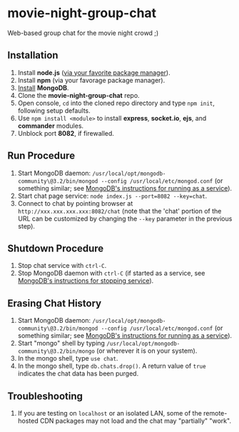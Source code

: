 # movie-night-group-chat
Web-based group chat for the movie night crowd ;)

## Installation
1. Install **node.js** ([via your favorite package manager](https://nodejs.org/en/download/package-manager/)).
2. Install **npm** (via your favorage package manager).
3. [Install](https://docs.mongodb.com/v3.2/administration/install-community/) **MongoDB**.
3. Clone the **movie-night-group-chat** repo.
4. Open console, `cd` into the cloned repo directory and type `npm init`, following setup defaults.
5. Use `npm install <module>` to install **express**, **socket.io**, **ejs**, and **commander** modules.
6. Unblock port **8082**, if firewalled.

## Run Procedure
1. Start MongoDB daemon: `/usr/local/opt/mongodb-community\@3.2/bin/mongod --config /usr/local/etc/mongod.conf` (or something similar; see [MongoDB's instructions for running as a service](https://docs.mongodb.com/manual/tutorial/install-mongodb-on-ubuntu/#run-mongodb-community-edition)).
2. Start chat page service: `node index.js --port=8082 --key=chat`.
3. Connect to chat by pointing browser at `http://xxx.xxx.xxx.xxx:8082/chat` (note that the 'chat' portion of the URL can be customized by changing the `--key` parameter in the previous step).

## Shutdown Procedure
1. Stop chat service with `ctrl-C`.
2. Stop MongoDB daemon with `ctrl-C` (if started as a service, see [MongoDB's instructions for stopping service](https://docs.mongodb.com/manual/tutorial/install-mongodb-on-ubuntu/#run-mongodb-community-edition)).

## Erasing Chat History
1. Start MongoDB daemon: `/usr/local/opt/mongodb-community\@3.2/bin/mongod --config /usr/local/etc/mongod.conf` (or something similar; see [MongoDB's instructions for running as a service](https://docs.mongodb.com/manual/tutorial/install-mongodb-on-ubuntu/#run-mongodb-community-edition)).
2. Start "mongo" shell by typing `/usr/local/opt/mongodb-community\@3.2/bin/mongo` (or wherever it is on your system).
3. In the mongo shell, type `use chat`.
4. In the mongo shell, type `db.chats.drop()`. A return value of `true` indicates the chat data has been purged.

## Troubleshooting
1. If you are testing on `localhost` or an isolated LAN, some of the remote-hosted CDN packages may not load and the chat may "partially" "work".
